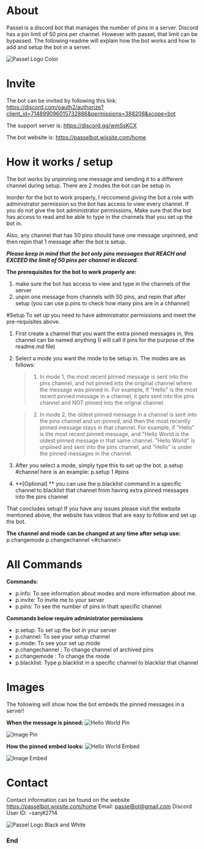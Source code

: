 # About
Passel is a discord bot that manages the number of pins in a server. Discord has a pin limit of 50 pins per channel. However with passel, that limit can be bypassed. The following readme will explain how the bot works and how to add and setup the bot in a server.

![Passel Logo Color](https://github.com/sanjana0109/PasselBot/blob/master/PasselColorSmall.png)

# Invite
The bot can be invited by following this link: https://discord.com/oauth2/authorize?client_id=714899096015732886&permissions=388208&scope=bot 

The support server is: https://discord.gg/wmSsKCX 

The bot website is: https://passelbot.wixsite.com/home

# How it works / setup
The bot works by unpinning one message and sending it to a different channel during setup. There are 2 modes the bot can be setup in. 

Inorder for the bot to work properly, I reccomend giving the bot a role with administrator permission so the bot has access to view every channel. If you do not give the bot administrator permissions, Make sure that the bot has access to read and be able to type in the channels that you set up the bot in.

Also, any channel that has 50 pins should have one message unpinned, and then repin that 1 message after the bot is setup.

***Please keep in mind that the bot only pins messages that REACH and EXCEED the limit of 50 pins per channel in discord.***

**The prerequisites for the bot to work properly are:**
1. make sure the bot has access to view and type in the channels of the server
2. unpin one message from channels with 50 pins, and repin that after setup (you can use p.pins to check how many pins are in a chhannel)

#Setup
To set up you need to have administrator permissions and meet the pre-requisites above.

1. First create a channel that you want the extra pinned messages in, this channel can be named anything (I will call it pins for the purpose of the readme.md file)

2. Select a mode you want the mode to be setup in. The modes are as follows:

	> 1. In mode 1, the most recent pinned message is sent into the pins channel, and not pinned into the original channel where the message was pinned in. For example, if "Hello" is the most recent pinned message in a channel, it gets sent into the pins channel and NOT pinned into the orignal channel.

	> 2. In mode 2, the oldest pinned message in a channel is sent into the pins channel and un-pinned, and then the most recently pinned message stays in that channel. For example, if "Hello" is the most recent pinned message, and "Hello World is the oldest pinned message in that same channel. "Hello World" is unpiined and sent into the pins channel, and "Hello" is under the pinned messages in the channel.

3. After you select a mode, simply type this to set up the bot. 
		p.setup <mode> #channel
here is an example:
		p.setup 1 #pins

4. **[Optional] ** you can use the p.blacklist command in a specific channel to blacklist that channel from having extra pinned messages into the pins channel

That concludes setup! If you have any issues please visit the website mentioned above, the website has videos that are easy to follow and set up the bot.

**The channel and mode can be changed at any time after setup use:**
		p.changemode <mode>
		p.changechannel <#channel>

# All Commands
**Commands:**
- p.info: To see information about modes and more information about me.
- p.invite: To invite me to your server
- p.pins: To see the number of pins in thatt specific channel

**Commands below require administrator permissions**
- p.setup: To set up the bot in your server
- p.channel: To see your setup channel
- p.mode: To see your set up mode
- p.changechannel <channel>: To change channel of archived pins
- p.changemode <mode>: To change the mode
- p.blacklist: Type p.blacklist in a specific channel to blacklist that channel

# Images
The following will show how the bot embeds the pinned messages in a server!

**When the message is pinned:**
![Hello World Pin](https://github.com/sanjana0109/PasselBot/blob/master/HelloWorldPin.png)

![Image Pin](https://github.com/sanjana0109/PasselBot/blob/master/ImagePin.png)

**How the pinned embed looks:**
![Hello World Embed](https://github.com/sanjana0109/PasselBot/blob/master/HelloWorldEmbed.png)

![Image Embed](https://github.com/sanjana0109/PasselBot/blob/master/ImageEmbed.png)

# Contact
Contact information can be found on the website https://passelbot.wixsite.com/home
Email: passelBot@gmail.com
Discord User ID: ¬sanj#2714

![Passel Logo Black and White](https://github.com/sanjana0109/PasselBot/blob/master/PasselBandWSmall.png)

### End
